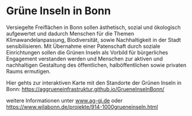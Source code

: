 # Grüne Inseln  in Bonn

Versiegelte Freiflächen in Bonn sollen ästhetisch, sozial und ökologisch aufgewertet und dadurch Menschen für die Themen Klimawandelanpassung, Biodiversität, sowie Nachhaltigkeit in der Stadt sensibilisieren.
Mit Übernahme einer Patenschaft durch soziale Einrichtungen sollen die Grünen Inseln als Vorbild für bürgerliches Engagement verstanden werden und Menschen zur aktiven und nachhaltigen Gestaltung des öffentlichen, halböffentlichen sowie privaten Raums ermutigen. 

Hier gehts zur interaktiven Karte mit den Standorte der Grünen Inseln in Bonn:
https://aggrueneinfrastruktur.github.io/GrueneInselnBonn/

weitere Informationen unter www.ag-gi.de oder https://www.wilabonn.de/projekte/914-1000grueneinseln.html
